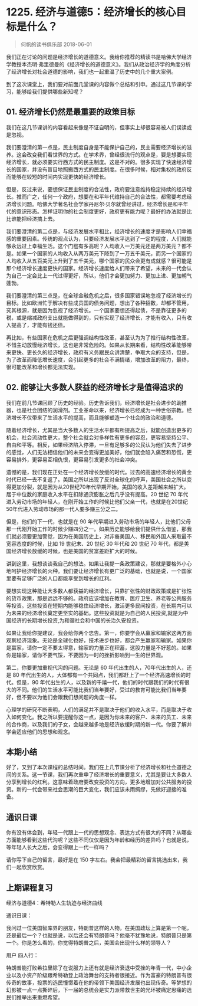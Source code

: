 # 1225. 经济与道德5：经济增长的核心目标是什么？
> 何帆的读书俱乐部
2018-06-01

我们正在讨论的问题是经济增长的道德意义。我给你推荐的精读书是哈佛大学经济学教授本杰明·弗里德曼的《经济增长的道德意义》。我们从政治经济学的角度分析了经济增长对社会道德的影响，我们也一起重温了历史中的几个重大案例。

到了这次课堂上，我们要对前面几堂课的内容做个总结和引申。通过这几节课的学习，能够给我们提供哪些新知呢？

## 01. 经济增长仍然是最重要的政策目标

我们在这几节课讲的内容看起来像是不证自明的，但事实上却很容易被人们误读或是忽视。

我们要澄清的第一点是，民主制度自身是不能保护自己的，民主需要经济增长的滋养。这会改变我们看世界的方式。在学术界，曾经很流行的观点是，要是想要实现经济增长，就必须要实行西方式的民主制度。这是不对的。很多实现了快速经济增长的国家，并没有盲目地照搬西方式的民主制度。在很多时候，相对集权的政府反而能够在较短的时间内实现更快的经济增长。

但是，反过来说，要想保证民主制度的合法性，政府要注意维持稳定持续的经济增长。推而广之，任何一个政府，想要在和平年代维持自己的合法性，都需要考虑经济增长问题。哈佛大学著名社会学家丹尼尔·贝尔就曾经讲过，经济增长是和平年代的意识形态。怎样证明你的社会制度更好，政府更有能力呢？最好的办法就是比比谁能把经济搞上去。

我们要澄清的第二点是，与经济发展水平相比，经济增长的速度才是影响人们幸福感的重要因素。传统的观点认为，只要经济发展水平达到了一定的程度，人们就能够永远过上幸福生活。这个门槛有多高呢？人均收入一万美元还是两万美元？都不是。如果一个国家的人均收入从两万美元下降到了一万五千美元，而另一个国家的人均收入从五百美元上升到了五千美元，哪个国家的民众会更有成就感？很可能是那个经济增长速度更快的国家。经济增长速度给人们带来了希望，未来的一代会认为自己一定会比上一代过得更好，所以，他们才会更加努力、更加上进、更加朝气蓬勃。

我们要澄清的第三点是，在全球金融危机之后，很多国家错误地忽视了经济增长的目标。比如欧洲忙于解决有些成员国的债务问题，想出了各种招数，却都不管用，究其根源，就是因为忽视了经济增长。一个国家要想还得起债，不是靠征更多的税，或是缩减政府支出就能做得到的，只有实现了经济增长，才能有收入，只有收入提高了，才能有钱还债。

再比如，有些国家在危机之后更强调结构性改革，甚至认为为了推行结构性改革，不惜主动放慢经济增长，这也是非常危险的。如果从长期来看，结构性改革能够带来更快、更长久的经济增长，政府有义务跟民众讲清楚，争取大众的支持，但是，为了改革而降低增长速度，会引起更多的社会不满情绪，增加改革的阻力，最终，很可能改革和增长都无法实现。

## 02. 能够让大多数人获益的经济增长才是值得追求的

我们在前几节课回顾了历史的经验。历史告诉我们，经济增长是社会进步的助推器，也是社会团结的润滑剂。工业革命以来，经济增长已经成为一种世俗宗教。经济增长不仅带来了生活水平的提高，而且能够塑造一个社会的政治和道德。

随着经济增长，尤其是当大多数人的生活水平都有所提高之后，就能创造出更多的机会，社会流动性更大，整个社会就会对多样性有更多的容忍，更容易坚持公平、自由和平等。相反，如果经济陷入停滞，一旦有足够多的公民认为他们失去了进步的感觉，人们无法相信他们的未来会变得更加美好，他们就会陷入痛苦和恐慌，更容易排外，更容易互相仇恨，更容易引发更多的社会冲突。

遗憾的是，我们现在正处在一个经济增长放缓的时代。过去的高速经济增长的黄金时代已经一去不复返了。美国之所以出现了反对全球化的呼声，美国社会之所以变得更加分裂，就是因为从20世纪70年代早期开始，美国的收入差距越来越扩大。居于中位数的家庭收入水平在扣除通货膨胀之后几乎没有提高。20 世纪 70 年代进入劳动市场的年轻人，在刚开始工作的时候比他们父亲一代，也就是在20世纪50年代进入劳动市场的那一代人要多赚三分之二。

但是，他们的下一代，也就是在 90 年代早期进入劳动市场的年轻人，比他们父母那一代刚开始工作的时候少赚四分之一。如果历史能够给我们提供什么借鉴，那我们就必须要更加警觉，因为在美国历史上，对非裔美国人、移民和外国人采取最不宽容态度的时候，比如 19 世纪末、20 世纪 30 年代和 20 世纪 70 年代，都是美国经济增长放缓的时候，也是美国的贫富差距扩大的时候。

讲到这里，我想谈谈我自己的想法。如果让我提一条政策建议，那就是要格外小心地呵护经济增长的火种。我们要让经济增长有更广泛的基础，也就是说，一个国家里要有足够广泛的人口都能享受到增长的红利。

要想实现这种能让大多数人都获益的经济增长，只靠扩张性的财政政策或是扩张性的货币政策，那是远远不够的。政府应该增加在教育、医疗卫生、养老等公共服务等投资。这些投资在短期内能够稳住经济增长，激活更多民间投资，在长期内可以为未来的经济增长奠定更坚实的基础。这些投资就是为自己的人民投资,就是为中国经济的长期增长投资,为和谐社会和中国的长治久安投资。

如果让我给你提建议，我会给你两个忠告。第一，你要学会从赢家和输家这两方面观察经济现象。无论是全球化也好，技术进步也好，都会产生赢家和输家。如果你是赢家，请你一定不要太得意，输家的力量正在积蓄，这股力量是不好惹的。如果你是输家，请你不要气馁，不要因为一时的挫折影响到一生的世界观。

第二，你要更加重视代沟的问题。无论是 60 年代出生的人，70年代出生的人，还是 80 年代出生的人，大体都有一个共同点，我们都赶上了一个经济高速增长的时代。但是，90 年代出生的人，以及新的千禧一代，他们的时代跟我们的时代有很大的不同。他们的生活水平可能比我们当年要好，受过的教育可能比我们当年要好，但不要以为他们会跟我们想问题的角度一样。

心理学的研究不断表明，人们的满足并不是取决于他们的收入水平，而是取决于收入如何变化。我之所以要提醒你这一点，是因为你未来的客户、未来的员工、未来的合作商，以及我们的子女，会越来越多地是经济放缓时期的新一代。你要了解并学会适应他们的思想和观念。

## 本期小结

好了，又到了本次课程的总结时间。我们在上几节课分析了经济增长和社会道德之间的关系。这一节课，我们再次重申了经济增长的重要意义，尤其是要让大多数人分享到增长的红利。这意味着政府要改变投资的方向，更多地增加对公共服务的投资。新的一代会带来社会思潮的巨大变化，我们应该未雨绸缪，先做好迎接的准备。

## 通识日课

你有没有体会到，年轻一代跟上一代的思想观念、表达方式有很大的不同？从哪些方面能够看到这些代沟呢？这些不同仅仅是因为年龄和经历的差异吗？也就是说，等年轻人长大之后，会变得跟上一代一样吗？

请你写下自己的留言，最好是在 150 字左右。我会把最精彩的留言挑选出来，我们一起欣赏欣赏。

## 上期课程复习

经济与道德4：希特勒人生轨迹与经济曲线

通识日课：

我问过一位美国智库界的朋友，特朗普这样的人物，在美国政坛上算是第一个呢，还是最后一个？也就是说，以后还会有特朗普吗？他毫不犹豫地说，特朗普只是第一个。你是怎么看的，你觉得特朗普之后，美国会出现什么样的领导人？

用户 四人行：

特朗普能打败希拉里除了在说服力上还有就是经济衰退中受挫的年青一代，中小企业以及小资产阶级跟希特勒登上政治舞台的支持者很接近。作为富豪的特朗普有很传奇的故事，投票的选民憧憬着在他的带领下美国经济发展也出现传奇。等梦想的幻影被一点一点撕碎后，下一届的总统会是实力派带救世主的光环被痛定思痛的选民们推举出来重燃希望。


